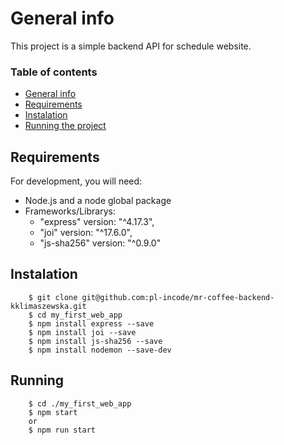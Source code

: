 # General info

This project is a simple backend API for schedule website.


### Table of contents

* [General info](#general-info)
* [Requirements](#requirements)
* [Instalation](#instalation)
* [Running the project](#running)

	
## Requirements

For development, you will need:
* Node.js and a node global package
* Frameworks/Librarys:
    - "express" version: "^4.17.3",
    - "joi" version: "^17.6.0",
    - "js-sha256" version: "^0.9.0"

	
## Instalation
```
    $ git clone git@github.com:pl-incode/mr-coffee-backend-kklimaszewska.git
    $ cd my_first_web_app
    $ npm install express --save
    $ npm install joi --save
    $ npm install js-sha256 --save
    $ npm install nodemon --save-dev
```

## Running
```
    $ cd ./my_first_web_app
    $ npm start 
    or
    $ npm run start
```